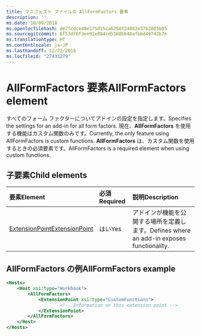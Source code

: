 ```yaml
---
title: マニフェスト ファイルの AllFormFactors 要素
description: ''
ms.date: 10/09/2018
ms.openlocfilehash: de7fcdce48e175d15ca6268f24082e37b2085b05
ms.sourcegitcommit: 6f53df6f3ee91e084cd5160bb48afbbd49743b7e
ms.translationtype: HT
ms.contentlocale: ja-JP
ms.lasthandoff: 12/22/2018
ms.locfileid: "27433279"
---
```

# <a name="allformfactors-element"></a><span data-ttu-id="13e7c-102">AllFormFactors 要素</span><span class="sxs-lookup"><span data-stu-id="13e7c-102">AllFormFactors element</span></span>

<span data-ttu-id="13e7c-103">すべてのフォーム ファクターについてアドインの設定を指定します。</span><span class="sxs-lookup"><span data-stu-id="13e7c-103">Specifies the settings for an add-in for all form factors.</span></span> <span data-ttu-id="13e7c-104">現在、**AllFormFactors** を使用する機能はカスタム関数のみです。</span><span class="sxs-lookup"><span data-stu-id="13e7c-104">Currently, the only feature using AllFormFactors is custom functions.</span></span> <span data-ttu-id="13e7c-105">**AllFormFactors** は、カスタム関数を使用するときの必須要素です。</span><span class="sxs-lookup"><span data-stu-id="13e7c-105">AllFormFactors is a required element when using custom functions.</span></span>

## <a name="child-elements"></a><span data-ttu-id="13e7c-106">子要素</span><span class="sxs-lookup"><span data-stu-id="13e7c-106">Child elements</span></span>

|  <span data-ttu-id="13e7c-107">要素</span><span class="sxs-lookup"><span data-stu-id="13e7c-107">Element</span></span> |  <span data-ttu-id="13e7c-108">必須</span><span class="sxs-lookup"><span data-stu-id="13e7c-108">Required</span></span>  |  <span data-ttu-id="13e7c-109">説明</span><span class="sxs-lookup"><span data-stu-id="13e7c-109">Description</span></span>  |
|:-----|:-----|:-----|
|  [<span data-ttu-id="13e7c-110">ExtensionPoint</span><span class="sxs-lookup"><span data-stu-id="13e7c-110">ExtensionPoint</span></span>](extensionpoint.md) |  <span data-ttu-id="13e7c-111">はい</span><span class="sxs-lookup"><span data-stu-id="13e7c-111">Yes</span></span> |  <span data-ttu-id="13e7c-112">アドインが機能を公開する場所を定義します。</span><span class="sxs-lookup"><span data-stu-id="13e7c-112">Defines where an add-in exposes functionality.</span></span> |

## <a name="allformfactors-example"></a><span data-ttu-id="13e7c-113">AllFormFactors の例</span><span class="sxs-lookup"><span data-stu-id="13e7c-113">AllFormFactors example</span></span>

```xml
<Hosts>
    <Host xsi:type="Workbook">
        <AllFormFactors>
            <ExtensionPoint xsi:type="CustomFunctions">
                    <!-- Information on this extension point -->
            </ExtensionPoint>
        </AllFormFactors>
    </Host>
</Hosts>
```
